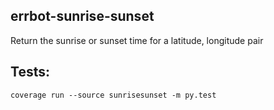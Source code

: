 errbot-sunrise-sunset
---

Return the sunrise or sunset time for a latitude, longitude pair

Tests:
---
`coverage run --source sunrisesunset -m py.test`
